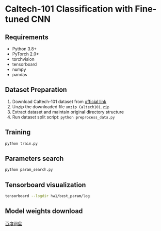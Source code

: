 # Caltech-101 Classification with Fine-tuned CNN

## Requirements
- Python 3.8+
- PyTorch 2.0+
- torchvision
- tensorboard
- numpy
- pandas

## Dataset Preparation
1. Download Caltech-101 dataset from [official link](https://data.caltech.edu/records/mzrjq-6wc02)
2. Unzip the downloaded file
```unzip Caltech101.zip```
3. Extract dataset and maintain original directory structure
4. Run dataset split script:
```python preprocess_data.py ```

## Training
```bash
python train.py
```

## Parameters search
```bash
python param_search.py
```

## Tensorboard visualization
```bash
tensorboard --logdir hw1/best_param/log
```

## Model weights download
[百度网盘](https://pan.baidu.com/s/1X36pC0MBamGYEdwDzDy53w?pwd=239f)